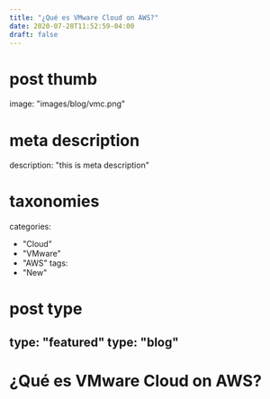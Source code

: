 ```yaml
---
title: "¿Qué es VMware Cloud on AWS?"
date: 2020-07-28T11:52:59-04:00
draft: false
---
```


# post thumb
image: "images/blog/vmc.png"

# meta description
description: "this is meta description"

# taxonomies
categories: 
  - "Cloud"
  - "VMware"
  - "AWS"
tags:
  - "New"

# post type
type: "featured"
type: "blog"
---

# **¿Qué es VMware Cloud on AWS?**

